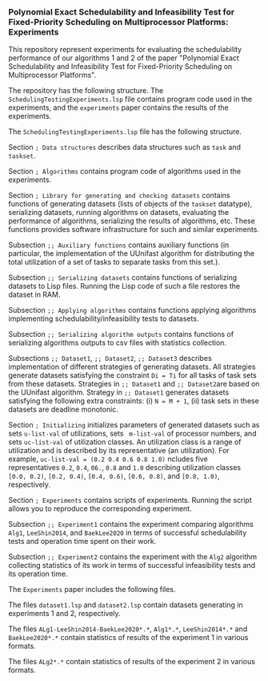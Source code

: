 ### Polynomial Exact Schedulability and Infeasibility Test for Fixed-Priority Scheduling on Multiprocessor Platforms: Experiments

This repository represent experiments for evaluating the schedulability performance of our algorithms 1 and 2 of the paper "Polynomial Exact Schedulability and Infeasibility Test for Fixed-Priority Scheduling on Multiprocessor Platforms".

The repository has the following structure. The `SchedulingTestingExperiments.lsp` file contains program code used in the experiments, and the `experiments` paper contains the results of the experiments.

The `SchedulingTestingExperiments.lsp` file has the following structure.

Section `; Data structures` describes data structures such as `task` and `taskset`.

Section `; Algorithms` contains program code of algorithms used in the experiments.

Section `; Library for generating and checking datasets` contains functions  of generating datasets (lists of objects of the `taskset` datatype), serializing datasets, running algorithms on datasets, evaluating the performance of algorithms, serializing the results of algorithms, etc. These functions provides software infrastructure for such and similar experiments.

Subsection `;; Auxiliary functions` contains auxiliary functions (in particular, the implementation of the UUnifast algorithm for distributing the total utilization of a set of tasks to separate tasks from this set.).

Subsection `;; Serializing datasets` contains functions of serializing datasets to Lisp files. Running the Lisp code of such a file restores the dataset in RAM.

Subsection `;; Applying algorithms` contains functions applying algorithms implementing schedulability/infeasibility tests to datasets.

Subsection `;; Serializing algorithm outputs` contains functions of serializing algorithms outputs to csv files with statistics collection.

Subsections `;; Dataset1`, `;; Dataset2`, `;; Dataset3` describes implementation of different strategies of generating datasets. All strategies generate datasets satisfying the constraint `Di = Ti` for all tasks of task sets from these datasets. Strategies in `;; Dataset1` and `;; Dataset2`are based on the UUnifast algorithm. Strategy in `;; Dataset1` generates datasets satisfying the following extra constraints: (i) `N = M + 1`, (ii) task sets in these datasets are deadline monotonic.

Section `; Initializing` initializes parameters of generated datasets such as sets `u-list-val` of utilizations, sets ` m-list-val` of processor numbers, and sets `uc-list-val` of utilization classes. An utilization class is a range of utilization and is described by its representative (an utilization). For example, `uc-list-val = (0.2 0.4 0.6 0.8 1.0)` ncludes five representatives `0.2`, `0.4`, `06.`, `0.8` and `1.0` describing utilization classes `[0.0, 0.2)`, `[0.2, 0.4)`, `[0.4, 0.6)`, `[0.6, 0.8)`, and `[0.8, 1.0)`, respectively.

Section `; Experiments` contains scripts of experiments. Running the script allows you to reproduce the corresponding experiment.

Subsection `;; Experiment1` contains the experiment comparing algorithms `Alg1`, `LeeShin2014`, and `BaekLee2020` in terms of successful schedulability tests and operation time spent on their work.

Subsection `;; Experiment2` contains the experiment with the `Alg2` algorithm collecting statistics of its work in terms of successful infeasibility tests and its operation time.

The `Experiments` paper includes the following files.

The files `dataset1.lsp` and `dataset2.lsp` contain datasets generating in experiments 1 and 2, respectively.

The files `ALg1-LeeShin2014-BaekLee2020*.*`, `Alg1*.*`, `LeeShin2014*.*` and `BaekLee2020*.*` contain statistics of results of the experiment 1 in various formats.

The files `ALg2*.*` contain statistics of results of the experiment 2 in various formats.

